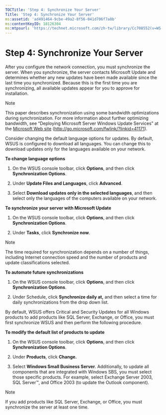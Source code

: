 ```yaml
---
TOCTitle: 'Step 4: Synchronize Your Server'
Title: 'Step 4: Synchronize Your Server'
ms:assetid: 'ad491464-9cbe-49a2-8f56-041d706f7a8b'
ms:contentKeyID: 18126304
ms:mtpsurl: 'https://technet.microsoft.com/zh-tw/library/Cc708552(v=WS.10)'
---
```


Step 4: Synchronize Your Server
===============================

After you configure the network connection, you must synchronize the server. When you synchronize, the server contacts Microsoft Update and determines whether any new updates have been made available since the last time you synchronized. Because this is the first time you are synchronizing, all available updates appear for you to approve for installation.

> [!NOTE]   
> This paper describes synchronization using some bandwidth optimizations during synchronization. For more information about further optimizing bandwidth, see “Deploying Microsoft Server Windows Update Services” at the [Microsoft Web site](http://go.microsoft.com/fwlink/?linkid=41171) (http://go.microsoft.com/fwlink/?linkid=41171). 

Consider changing the default language options for updates. By default, WSUS is configured to download all languages. You can change this to download updates only for the languages available on your network.

**To change language options**
1.  On the WSUS console toolbar, click **Options**, and then click **Synchronization Options**.

2.  Under **Update Files and Languages**, click **Advanced**.

3.  Select **Download updates only in the selected languages**, and then select only the languages of the computers available on your network.

**To synchronize your server with Microsoft Update**
1.  On the WSUS console toolbar, click **Options**, and then click **Synchronization Options**.

2.  Under **Tasks**, click **Synchronize now**.

> [!NOTE]   
> The time required for synchronization depends on a number of things, including Internet connection speed and the number of products and update classifications selected. 

**To automate future synchronizations**
1.  On the WSUS console toolbar, click **Options**, and then click **Synchronization Options**.

2.  Under Schedule, click **Synchronize daily at,** and then select a time for daily synchronizations from the drop down list.

By default, WSUS offers Critical and Security Updates for all Windows products to add products like SQL Server, Exchange, or Office, you must first synchronize WSUS and then perform the following procedure.

**To modify the default list of products to update**
1.  On the WSUS console toolbar, click **Options**, and then click **Synchronization Options**.

2.  Under **Products**, click **Change.**

3.  Select **Windows Small Business Server**. Additionally, to update all components that are integrated with Windows SBS, you must select those specific products. For example, select Exchange Server 2003, SQL Server™, and Office 2003 (to update the Outlook component).

> [!NOTE]   
> If you add products like SQL Server, Exchange, or Office, you must synchronize the server at least one time. 
